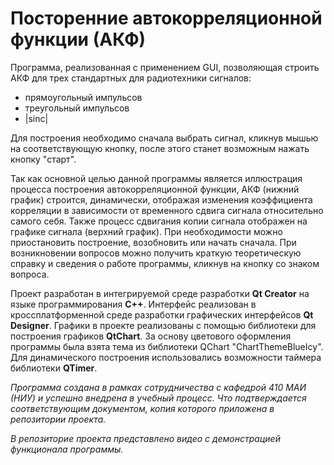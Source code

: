 # Посторенние автокорреляционной функции (АКФ)

Программа, реализованная с применением GUI, позволяющая строить АКФ для трех стандартных для радиотехники сигналов:

- прямоугольный импульсов
- треугольный импульсов
- |sinc|

Для построения необходимо сначала выбрать сигнал, кликнув мышью на соответствующую кнопку, после этого станет возможным нажать кнопку "старт". 
	
Так как основной целью данной программы является иллюстрация процесса построения автокорреляционной функции, АКФ (нижний график) строится, динамически, отображая изменения коэффициента корреляции в зависимости от временного сдвига сигнала относительно самого себя. Также процесс сдвигания копии сигнала отображен на графике сигнала (верхний график). При необходимости можно приостановить построение, возобновить или начать сначала. При возникновении вопросов можно получить краткую теоретическую справку и сведения о работе программы, кликнув на кнопку со знаком вопроса.
	
Проект разработан в интегрируемой среде разработки **Qt Creator** на языке программирования **C++**. Интерфейс реализован в кроссплатформенной среде разработки графических интерфейсов **Qt Designer**. Графики в проекте реализованы с помощью библиотеки для построения графиков **QtChart**. За основу цветового оформления программы была взята тема из библиотеки QChart "ChartThemeBlueIcy". Для динамического построения использовались возможности таймера библиотеки **QTimer**. 
	
  
*Программа создана в рамках сотрудничества с кафедрой 410 МАИ (НИУ) и успешно внедрена в учебный процесс. Что подтверждается соответствующим документом, копия которого приложена в репозитории проекта.*
 
*В репозиторие проекта представлено видео с демонстрацией функционала программы.*
